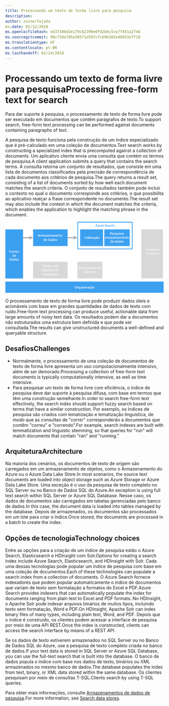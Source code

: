 ```yaml
---
title: Processando um texto de forma livre para pesquisa
description: 
author: zoinerTejada
ms:date: 02/12/2018
ms.openlocfilehash: e53730bd2e179c82399e0f92b6c5ce7f451a2f46
ms.sourcegitcommit: 90cf2de795e50571d597cfcb9b302e48933e7f18
ms.translationtype: HT
ms.contentlocale: pt-BR
ms.lasthandoff: 02/14/2018
---
```

# <a name="processing-free-form-text-for-search"></a><span data-ttu-id="bd255-102">Processando um texto de forma livre para pesquisa</span><span class="sxs-lookup"><span data-stu-id="bd255-102">Processing free-form text for search</span></span>

<span data-ttu-id="bd255-103">Para dar suporte à pesquisa, o processamento de texto de forma livre pode ser executado em documentos que contêm parágrafos de texto.</span><span class="sxs-lookup"><span data-stu-id="bd255-103">To support search, free-form text processing can be performed against documents containing paragraphs of text.</span></span>

<span data-ttu-id="bd255-104">A pesquisa de texto funciona pela construção de um índice especializado que é pré-calculado em uma coleção de documentos.</span><span class="sxs-lookup"><span data-stu-id="bd255-104">Text search works by constructing a specialized index that is precomputed against a collection of documents.</span></span> <span data-ttu-id="bd255-105">Um aplicativo cliente envia uma consulta que contém os termos de pesquisa.</span><span class="sxs-lookup"><span data-stu-id="bd255-105">A client application submits a query that contains the search terms.</span></span> <span data-ttu-id="bd255-106">A consulta retorna um conjunto de resultados, que consiste em uma lista de documentos classificados pela precisão de correspondência de cada documento aos critérios de pesquisa.</span><span class="sxs-lookup"><span data-stu-id="bd255-106">The query returns a result set, consisting of a list of documents sorted by how well each document matches the search criteria.</span></span> <span data-ttu-id="bd255-107">O conjunto de resultados também pode incluir o contexto no qual o documento corresponde aos critérios, o que possibilita ao aplicativo realçar a frase correspondente no documento.</span><span class="sxs-lookup"><span data-stu-id="bd255-107">The result set may also include the context in which the document matches the criteria, which enables the application to highlight the matching phrase in the document.</span></span> 

![](./images/search-pipeline.png)

<span data-ttu-id="bd255-108">O processamento de texto de forma livre pode produzir dados úteis e acionáveis com base em grandes quantidades de dados de texto com ruído.</span><span class="sxs-lookup"><span data-stu-id="bd255-108">Free-form text processing can produce useful, actionable data from large amounts of noisy text data.</span></span> <span data-ttu-id="bd255-109">Os resultados podem dar a documentos não estruturados uma estrutura bem definida e que pode ser consultada.</span><span class="sxs-lookup"><span data-stu-id="bd255-109">The results can give unstructured documents a well-defined and queryable structure.</span></span>


## <a name="challenges"></a><span data-ttu-id="bd255-110">Desafios</span><span class="sxs-lookup"><span data-stu-id="bd255-110">Challenges</span></span>

- <span data-ttu-id="bd255-111">Normalmente, o processamento de uma coleção de documentos de texto de forma livre apresenta um uso computacionalmente intensivo, além de ser demorado.</span><span class="sxs-lookup"><span data-stu-id="bd255-111">Processing a collection of free-form text documents is typically computationally intensive, as well as time intensive.</span></span>
- <span data-ttu-id="bd255-112">Para pesquisar um texto de forma livre com eficiência, o índice de pesquisa deve dar suporte à pesquisa difusa, com base em termos que têm uma construção semelhante.</span><span class="sxs-lookup"><span data-stu-id="bd255-112">In order to search free-form text effectively, the search index should support fuzzy search based on terms that have a similar construction.</span></span> <span data-ttu-id="bd255-113">Por exemplo, os índices de pesquisa são criados com lematização e lematização linguística, de modo que as consultas de "correr" corresponderão a documentos que contêm "correu" e "correndo".</span><span class="sxs-lookup"><span data-stu-id="bd255-113">For example, search indexes are built with lemmatization and linguistic stemming, so that queries for "run" will match documents that contain "ran" and "running."</span></span>

## <a name="architecture"></a><span data-ttu-id="bd255-114">Arquitetura</span><span class="sxs-lookup"><span data-stu-id="bd255-114">Architecture</span></span>

<span data-ttu-id="bd255-115">Na maioria dos cenários, os documentos de texto de origem são carregados em um armazenamento de objetos, como o Armazenamento do Azure ou o Azure Data Lake Store.</span><span class="sxs-lookup"><span data-stu-id="bd255-115">In most scenarios, the source text documents are loaded into object storage such as Azure Storage or Azure Data Lake Store.</span></span> <span data-ttu-id="bd255-116">Uma exceção é o uso da pesquisa de texto completo no SQL Server ou no Banco de Dados SQL do Azure.</span><span class="sxs-lookup"><span data-stu-id="bd255-116">An exception is using full text search within SQL Server or Azure SQL Database.</span></span> <span data-ttu-id="bd255-117">Nesse caso, os dados de documentos são carregados em tabelas gerenciadas pelo banco de dados.</span><span class="sxs-lookup"><span data-stu-id="bd255-117">In this case, the document data is loaded into tables managed by the database.</span></span> <span data-ttu-id="bd255-118">Depois de armazenados, os documentos são processados em um lote para criar o índice.</span><span class="sxs-lookup"><span data-stu-id="bd255-118">Once stored, the documents are processed in a batch to create the index.</span></span>

## <a name="technology-choices"></a><span data-ttu-id="bd255-119">Opções de tecnologia</span><span class="sxs-lookup"><span data-stu-id="bd255-119">Technology choices</span></span>

<span data-ttu-id="bd255-120">Entre as opções para a criação de um índice de pesquisa estão o Azure Search, Elasticsearch e HDInsight com Solr.</span><span class="sxs-lookup"><span data-stu-id="bd255-120">Options for creating a search index include Azure Search, Elasticsearch, and HDInsight with Solr.</span></span> <span data-ttu-id="bd255-121">Cada uma dessas tecnologias pode popular um índice de pesquisa com base em uma coleção de documentos.</span><span class="sxs-lookup"><span data-stu-id="bd255-121">Each of these technologies can populate a search index from a collection of documents.</span></span> <span data-ttu-id="bd255-122">O Azure Search fornece indexadores que podem popular automaticamente o índice de documentos que variam de texto sem formatação a formatos do Excel e PDF.</span><span class="sxs-lookup"><span data-stu-id="bd255-122">Azure Search provides indexers that can automatically populate the index for documents ranging from plain text to Excel and PDF formats.</span></span> <span data-ttu-id="bd255-123">No HDInsight, o Apache Solr pode indexar arquivos binários de muitos tipos, incluindo texto sem formatação, Word e PDF.</span><span class="sxs-lookup"><span data-stu-id="bd255-123">On HDInsight, Apache Solr can index binary files of many types, including plain text, Word, and PDF.</span></span> <span data-ttu-id="bd255-124">Depois que o índice é construído, os clientes podem acessar a interface de pesquisa por meio de uma API REST.</span><span class="sxs-lookup"><span data-stu-id="bd255-124">Once the index is constructed, clients can access the search interface by means of a REST API.</span></span> 

<span data-ttu-id="bd255-125">Se os dados de texto estiverem armazenados no SQL Server ou no Banco de Dados SQL do Azure, use a pesquisa de texto completo criada no banco de dados.</span><span class="sxs-lookup"><span data-stu-id="bd255-125">If your text data is stored in SQL Server or Azure SQL Database, you can use the full-text search that is built into the database.</span></span> <span data-ttu-id="bd255-126">O banco de dados popula o índice com base nos dados de texto, binários ou XML armazenados no mesmo banco de dados.</span><span class="sxs-lookup"><span data-stu-id="bd255-126">The database populates the index from text, binary, or XML data stored within the same database.</span></span> <span data-ttu-id="bd255-127">Os clientes pesquisam por meio de consultas T-SQL.</span><span class="sxs-lookup"><span data-stu-id="bd255-127">Clients search by using T-SQL queries.</span></span> 

<span data-ttu-id="bd255-128">Para obter mais informações, consulte [Armazenamentos de dados de pesquisa](../technology-choices/search-options.md).</span><span class="sxs-lookup"><span data-stu-id="bd255-128">For more information, see [Search data stores](../technology-choices/search-options.md).</span></span>

